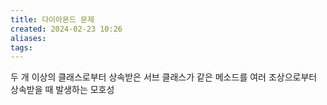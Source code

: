 ```yaml
---
title: 다이아몬드 문제
created: 2024-02-23 10:26
aliases: 
tags:
---
```

두 개 이상의 클래스로부터 상속받은 서브 클래스가 같은 메소드를 여러 조상으로부터 상속받을 때 발생하는 모호성